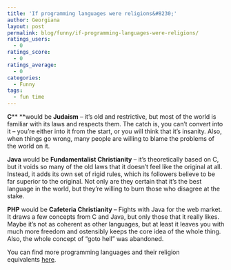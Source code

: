 ```yaml
---
title: 'If programming languages were religions&#8230;'
author: Georgiana
layout: post
permalink: blog/funny/if-programming-languages-were-religions/
ratings_users:
  - 0
ratings_score:
  - 0
ratings_average:
  - 0
categories:
  - Funny
tags:
  - fun time
---
```

<span><strong>C</strong></span>** **would be <span><strong>Judaism</strong></span> &#8211; it&#8217;s old and restrictive, but most of the world is familiar with its laws and respects them. The catch is, you can&#8217;t convert into it &#8211; you&#8217;re either into it from the start, or you will think that it&#8217;s insanity. Also, when things go wrong, many people are willing to blame the problems of the world on it.

<span class="fullpost"><span><strong>Java</strong></span><strong> </strong>would be <span><strong>Fundamentalist Christianity</strong></span> &#8211; it&#8217;s theoretically based on C, but it voids so many of the old laws that it doesn&#8217;t feel like the original at all. Instead, it adds its own set of rigid rules, which its followers believe to be far superior to the original. Not only are they certain that it&#8217;s the best language in the world, but they&#8217;re willing to burn those who disagree at the stake.</p>

<p>
  <strong>PHP</strong> would be <strong>Cafeteria Christianity</strong> &#8211; Fights with Java for the web market. It draws a few concepts from C and Java, but only those that it really likes. Maybe it&#8217;s not as coherent as other languages, but at least it leaves you with much more freedom and ostensibly keeps the core idea of the whole thing. Also, the whole concept of &#8220;goto hell&#8221; was abandoned.
</p>

<p>
  You can find more programming languages and their religion equivalents <a title="Source of &quot;If programming languages were religions&quot;" href="http://www.aegisub.net/2008/12/if-programming-languages-were-religions.html">here</a>.
</p>

<p>
  </span>
</p>
